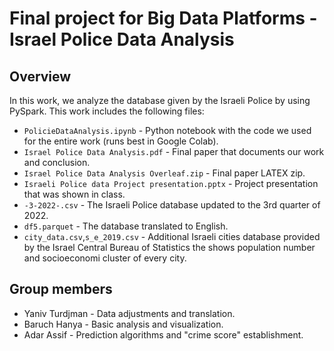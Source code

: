 # Final project for Big Data Platforms - Israel Police Data Analysis

## Overview
In this work, we analyze the database given by the Israeli Police by using PySpark.
This work includes the following files:
 * `PolicieDataAnalysis.ipynb` - Python notebook with the code we used for the entire work (runs best in Google Colab).
 * `Israel Police Data Analysis.pdf` - Final paper that documents our work and conclusion.
 * `Israel Police Data Analysis Overleaf.zip` - Final paper LATEX zip.
 * `Israeli Police data Project presentation.pptx` - Project presentation that was shown in class.
 * `-3-2022-.csv` - The Israeli Police database updated to the 3rd quarter of 2022.
 * `df5.parquet` - The database translated to English.
 * `city_data.csv`,`s_e_2019.csv` - Additional Israeli cities database provided by the Israel Central Bureau of Statistics the shows population number and socioeconomi cluster of every city.

## Group members
 * Yaniv Turdjman - Data adjustments and translation.
 * Baruch Hanya - Basic analysis and visualization.
 * Adar Assif - Prediction algorithms and "crime score" establishment.
